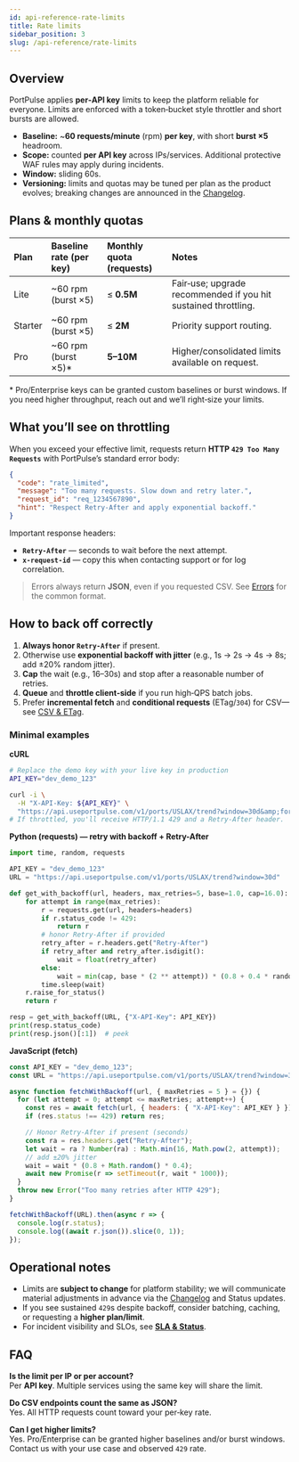```yaml
---
id: api-reference-rate-limits
title: Rate limits
sidebar_position: 3
slug: /api-reference/rate-limits
---
```


## Overview

PortPulse applies **per‑API key** limits to keep the platform reliable for everyone. Limits are enforced with a token‑bucket style throttler and short bursts are allowed.

- **Baseline:** ~**60 requests/minute** (rpm) **per key**, with short **burst ×5** headroom.
- **Scope:** counted **per API key** across IPs/services. Additional protective WAF rules may apply during incidents.
- **Window:** sliding 60s.
- **Versioning:** limits and quotas may be tuned per plan as the product evolves; breaking changes are announced in the [Changelog](/docs/changelog).

## Plans & monthly quotas

| Plan    | Baseline rate (per key) | Monthly quota (requests) | Notes |
|:--------|:-------------------------|:--------------------------|:------|
| Lite    | ~60 rpm (burst ×5)       | ≤ **0.5M**                | Fair‑use; upgrade recommended if you hit sustained throttling. |
| Starter | ~60 rpm (burst ×5)       | ≤ **2M**                  | Priority support routing. |
| Pro     | ~60 rpm (burst ×5)\*     | **5–10M**                 | Higher/consolidated limits available on request. |

\* Pro/Enterprise keys can be granted custom baselines or burst windows. If you need higher throughput, reach out and we’ll right‑size your limits.

## What you’ll see on throttling

When you exceed your effective limit, requests return **HTTP `429 Too Many Requests`** with PortPulse’s standard error body:

```json
{
  "code": "rate_limited",
  "message": "Too many requests. Slow down and retry later.",
  "request_id": "req_1234567890",
  "hint": "Respect Retry-After and apply exponential backoff."
}
```

Important response headers:

- **`Retry-After`** — seconds to wait before the next attempt.
- **`x-request-id`** — copy this when contacting support or for log correlation.

> Errors always return **JSON**, even if you requested CSV. See [Errors](/docs/api-reference/errors) for the common format.

## How to back off correctly

1. **Always honor `Retry-After`** if present.  
2. Otherwise use **exponential backoff with jitter** (e.g., 1s → 2s → 4s → 8s; add ±20% random jitter).  
3. **Cap** the wait (e.g., 16–30s) and stop after a reasonable number of retries.  
4. **Queue** and **throttle client‑side** if you run high‑QPS batch jobs.  
5. Prefer **incremental fetch** and **conditional requests** (ETag/`304`) for CSV—see [CSV & ETag](/docs/csv-etag).

### Minimal examples

**cURL**

```bash
# Replace the demo key with your live key in production
API_KEY="dev_demo_123"

curl -i \
  -H "X-API-Key: ${API_KEY}" \
  "https://api.useportpulse.com/v1/ports/USLAX/trend?window=30d&amp;format=json"
# If throttled, you'll receive HTTP/1.1 429 and a Retry-After header.
```

**Python (requests) — retry with backoff + Retry-After**

```python
import time, random, requests

API_KEY = "dev_demo_123"
URL = "https://api.useportpulse.com/v1/ports/USLAX/trend?window=30d"

def get_with_backoff(url, headers, max_retries=5, base=1.0, cap=16.0):
    for attempt in range(max_retries):
        r = requests.get(url, headers=headers)
        if r.status_code != 429:
            return r
        # honor Retry-After if provided
        retry_after = r.headers.get("Retry-After")
        if retry_after and retry_after.isdigit():
            wait = float(retry_after)
        else:
            wait = min(cap, base * (2 ** attempt)) * (0.8 + 0.4 * random.random())
        time.sleep(wait)
    r.raise_for_status()
    return r

resp = get_with_backoff(URL, {"X-API-Key": API_KEY})
print(resp.status_code)
print(resp.json()[:1])  # peek
```

**JavaScript (fetch)**

```js
const API_KEY = "dev_demo_123";
const URL = "https://api.useportpulse.com/v1/ports/USLAX/trend?window=30d";

async function fetchWithBackoff(url, { maxRetries = 5 } = {}) {
  for (let attempt = 0; attempt <= maxRetries; attempt++) {
    const res = await fetch(url, { headers: { "X-API-Key": API_KEY } });
    if (res.status !== 429) return res;

    // Honor Retry-After if present (seconds)
    const ra = res.headers.get("Retry-After");
    let wait = ra ? Number(ra) : Math.min(16, Math.pow(2, attempt));
    // add ±20% jitter
    wait = wait * (0.8 + Math.random() * 0.4);
    await new Promise(r => setTimeout(r, wait * 1000));
  }
  throw new Error("Too many retries after HTTP 429");
}

fetchWithBackoff(URL).then(async r => {
  console.log(r.status);
  console.log((await r.json()).slice(0, 1));
});
```

## Operational notes

- Limits are **subject to change** for platform stability; we will communicate material adjustments in advance via the [Changelog](/docs/changelog) and Status updates.  
- If you see sustained `429`s despite backoff, consider batching, caching, or requesting a **higher plan/limit**.
- For incident visibility and SLOs, see **[SLA & Status](/docs/ops/sla-status)**.

## FAQ

**Is the limit per IP or per account?**  
Per **API key**. Multiple services using the same key will share the limit.

**Do CSV endpoints count the same as JSON?**  
Yes. All HTTP requests count toward your per‑key rate.

**Can I get higher limits?**  
Yes. Pro/Enterprise can be granted higher baselines and/or burst windows. Contact us with your use case and observed `429` rate.

